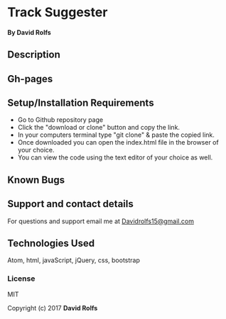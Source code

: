 # Track Suggester

####

#### By David Rolfs

## Description



## Gh-pages

## Setup/Installation Requirements

* Go to Github repository page 
* Click the "download or clone" button and copy the link.
* In your computers terminal type "git clone" & paste the copied link.
* Once downloaded you can open the index.html file in the browser of your choice.
* You can view the code using the text editor of your choice as well.


## Known Bugs


## Support and contact details

For questions and support email me at Davidrolfs15@gmail.com  

## Technologies Used

Atom,
html,
javaScript,
jQuery,
css,
bootstrap

### License

MIT

Copyright (c) 2017 **David Rolfs**
